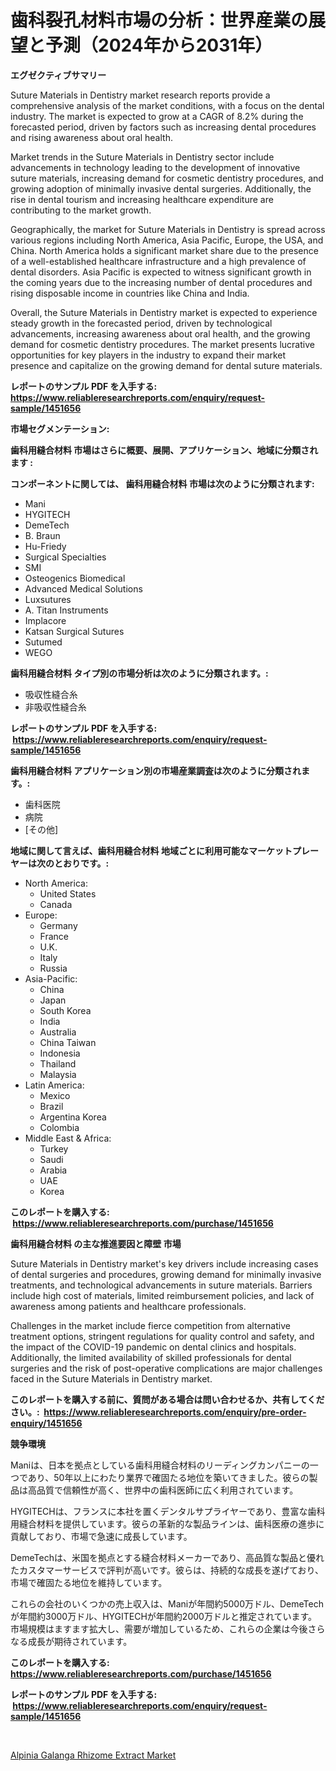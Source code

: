 <p><h1>歯科裂孔材料市場の分析：世界産業の展望と予測（2024年から2031年）</h1></p><p><strong>エグゼクティブサマリー</strong></p>
<p><p>Suture Materials in Dentistry market research reports provide a comprehensive analysis of the market conditions, with a focus on the dental industry. The market is expected to grow at a CAGR of 8.2% during the forecasted period, driven by factors such as increasing dental procedures and rising awareness about oral health.</p><p>Market trends in the Suture Materials in Dentistry sector include advancements in technology leading to the development of innovative suture materials, increasing demand for cosmetic dentistry procedures, and growing adoption of minimally invasive dental surgeries. Additionally, the rise in dental tourism and increasing healthcare expenditure are contributing to the market growth.</p><p>Geographically, the market for Suture Materials in Dentistry is spread across various regions including North America, Asia Pacific, Europe, the USA, and China. North America holds a significant market share due to the presence of a well-established healthcare infrastructure and a high prevalence of dental disorders. Asia Pacific is expected to witness significant growth in the coming years due to the increasing number of dental procedures and rising disposable income in countries like China and India.</p><p>Overall, the Suture Materials in Dentistry market is expected to experience steady growth in the forecasted period, driven by technological advancements, increasing awareness about oral health, and the growing demand for cosmetic dentistry procedures. The market presents lucrative opportunities for key players in the industry to expand their market presence and capitalize on the growing demand for dental suture materials.</p></p>
<p><strong>レポートのサンプル PDF を入手する: <a href="https://www.reliableresearchreports.com/enquiry/request-sample/1451656">https://www.reliableresearchreports.com/enquiry/request-sample/1451656</a></strong></p>
<p><strong>市場セグメンテーション:</strong></p>
<p><strong> 歯科用縫合材料 市場はさらに概要、展開、アプリケーション、地域に分類されます :</strong></p>
<p><strong>コンポーネントに関しては、 歯科用縫合材料 市場は次のように分類されます: &nbsp;</strong></p>
<p><ul><li>Mani</li><li>HYGITECH</li><li>DemeTech</li><li>B. Braun</li><li>Hu-Friedy</li><li>Surgical Specialties</li><li>SMI</li><li>Osteogenics Biomedical</li><li>Advanced Medical Solutions</li><li>Luxsutures</li><li>A. Titan Instruments</li><li>Implacore</li><li>Katsan Surgical Sutures</li><li>Sutumed</li><li>WEGO</li></ul></p>
<p><strong> 歯科用縫合材料 タイプ別の市場分析は次のように分類されます。:</strong></p>
<p><ul><li>吸収性縫合糸</li><li>非吸収性縫合糸</li></ul></p>
<p><strong>レポートのサンプル PDF を入手する: &nbsp;<a href="https://www.reliableresearchreports.com/enquiry/request-sample/1451656">https://www.reliableresearchreports.com/enquiry/request-sample/1451656</a></strong></p>
<p><strong> 歯科用縫合材料 アプリケーション別の市場産業調査は次のように分類されます。:</strong></p>
<p><ul><li>歯科医院</li><li>病院</li><li>[その他]</li></ul></p>
<p><strong>地域に関して言えば、歯科用縫合材料 地域ごとに利用可能なマーケットプレーヤーは次のとおりです。:</strong></p>
<p><ul>
    <li>
        North America:
        <ul>
            <li>United States</li>
            <li>Canada</li>
        </ul>
    </li>
    <li>
        Europe:
        <ul>
            <li>Germany</li>
            <li>France</li>
            <li>U.K.</li>
            <li>Italy</li>
            <li>Russia</li>
        </ul>
    </li>
    <li>
        Asia-Pacific:
        <ul>
            <li>China</li>
            <li>Japan</li>
            <li>South Korea</li>
            <li>India</li>
            <li>Australia</li>
            <li>China Taiwan</li>
            <li>Indonesia</li>
            <li>Thailand</li>
            <li>Malaysia</li>
        </ul>
    </li>
    <li>
        Latin America:
        <ul>
            <li>Mexico</li>
            <li>Brazil</li>
            <li>Argentina Korea</li>
            <li>Colombia</li>
        </ul>
    </li>
    <li>
        Middle East & Africa:
        <ul>
            <li>Turkey</li>
            <li>Saudi</li>
            <li>Arabia</li>
            <li>UAE</li>
            <li>Korea</li>
        </ul>
    </li>
    </ul></p>
<p><strong>このレポートを購入する: &nbsp;<a href="https://www.reliableresearchreports.com/purchase/1451656">https://www.reliableresearchreports.com/purchase/1451656</a></strong></p>
<p><strong>歯科用縫合材料 の主な推進要因と障壁 市場</strong></p>
<p><p>Suture Materials in Dentistry market's key drivers include increasing cases of dental surgeries and procedures, growing demand for minimally invasive treatments, and technological advancements in suture materials. Barriers include high cost of materials, limited reimbursement policies, and lack of awareness among patients and healthcare professionals.</p><p>Challenges in the market include fierce competition from alternative treatment options, stringent regulations for quality control and safety, and the impact of the COVID-19 pandemic on dental clinics and hospitals. Additionally, the limited availability of skilled professionals for dental surgeries and the risk of post-operative complications are major challenges faced in the Suture Materials in Dentistry market.</p></p>
<p><strong>このレポートを購入する前に、質問がある場合は問い合わせるか、共有してください。:&nbsp; <a href="https://www.reliableresearchreports.com/enquiry/pre-order-enquiry/1451656">https://www.reliableresearchreports.com/enquiry/pre-order-enquiry/1451656</a></strong></p>
<p><strong>競争環境</strong></p>
<p><p>Maniは、日本を拠点としている歯科用縫合材料のリーディングカンパニーの一つであり、50年以上にわたり業界で確固たる地位を築いてきました。彼らの製品は高品質で信頼性が高く、世界中の歯科医師に広く利用されています。</p><p>HYGITECHは、フランスに本社を置くデンタルサプライヤーであり、豊富な歯科用縫合材料を提供しています。彼らの革新的な製品ラインは、歯科医療の進歩に貢献しており、市場で急速に成長しています。</p><p>DemeTechは、米国を拠点とする縫合材料メーカーであり、高品質な製品と優れたカスタマーサービスで評判が高いです。彼らは、持続的な成長を遂げており、市場で確固たる地位を維持しています。</p><p>これらの会社のいくつかの売上収入は、Maniが年間約5000万ドル、DemeTechが年間約3000万ドル、HYGITECHが年間約2000万ドルと推定されています。市場規模はますます拡大し、需要が増加しているため、これらの企業は今後さらなる成長が期待されています。</p></p>
<p><strong>このレポートを購入する: &nbsp; <a href="https://www.reliableresearchreports.com/purchase/1451656">https://www.reliableresearchreports.com/purchase/1451656</a></strong></p>
<p><strong>レポートのサンプル PDF を入手する: &nbsp;<a href="https://www.reliableresearchreports.com/enquiry/request-sample/1451656">https://www.reliableresearchreports.com/enquiry/request-sample/1451656</a></strong><strong></strong></p>
<p>&nbsp;</p>
<p><p><a href="https://artistic-helicopter-ca9.notion.site/Alpinia-Galanga-Rhizome-Extract-Market-Dynamics-2024-2031-Also-about-Its-Market-Trends-Projections-d416bbb835604b26ad1bd24286ecbc47">Alpinia Galanga Rhizome Extract Market</a></p></p>